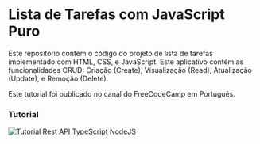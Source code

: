 # Lista de Tarefas com JavaScript Puro

Este repositório contém o código do projeto de lista de tarefas implementado com HTML, CSS, e JavaScript. Este aplicativo contém as funcionalidades CRUD: Criação (Create), Visualização (Read), Atualização (Update), e Remoção (Delete).

Este tutorial foi publicado no canal do FreeCodeCamp em Português.

### Tutorial
[![Tutorial Rest API TypeScript NodeJS](https://img.youtube.com/vi/jdSm-3cFsMg/0.jpg)](https://www.youtube.com/watch?v=jdSm-3cFsMg)
